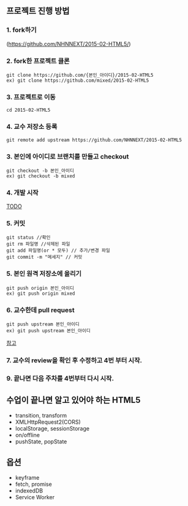 ## 프로젝트 진행 방법

### 1. fork하기
(https://github.com/NHNNEXT/2015-02-HTML5/)

### 2. fork한 프로젝트 클론
```
git clone https://github.com/{본인_아이디}/2015-02-HTML5
ex) git clone https://github.com/mixed/2015-02-HTML5
```

### 3. 프로젝트로 이동
```
cd 2015-02-HTML5
```

### 4. 교수 저장소 등록
```
git remote add upstream https://github.com/NHNNEXT/2015-02-HTML5
```

### 3. 본인에 아이디로 브랜치를 만들고 checkout
```
git checkout -b 본인_아이디
ex) git checkout -b mixed
```

### 4. 개발 시작
[TODO](https://github.com/NHNNEXT/2015-02-HTML5/blob/master/TODO.md)

### 5. 커밋
```
git status //확인
git rm 파일명 //삭제된 파일
git add 파일명(or * 모두) // 추가/변경 파일
git commit -m "메세지" // 커밋
```

### 5. 본인 원격 저장소에 올리기
```
git push origin 본인_아이디
ex) git push origin mixed
```

### 6. 교수한데 pull request
```
git push upstream 본인_아이디 
ex) git push upstream 본인_아이디

```
[참고](https://github.com/NHNNEXT/2015-02-HTML5/wiki/PR%EB%B3%B4%EB%82%B4%EB%8A%94-%EB%B0%A9%EB%B2%95)

### 7. 교수의 review을 확인 후 수정하고 4번 부터 시작.


### 9. 끝나면 다음 주차를 4번부터 다시 시작.


## 수업이 끝나면 알고 있어야 하는 HTML5
- transition, transform
- XMLHttpRequest2(CORS)
- localStorage, sessionStorage
- on/offline
- pushState, popState

## 옵션
- keyframe
- fetch, promise
- indexedDB
- Service Worker